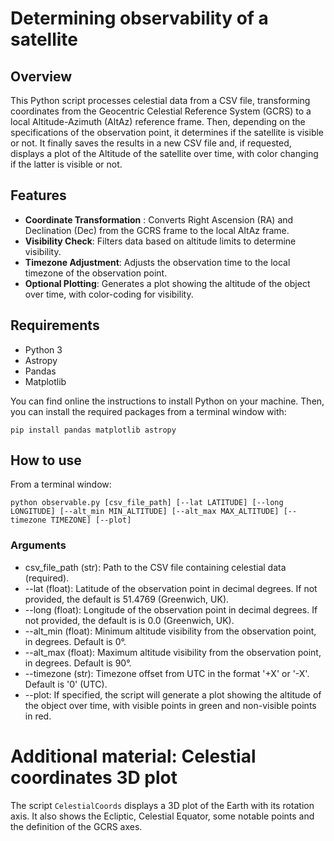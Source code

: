 # Determining observability of a satellite

## Overview
This Python script processes celestial data from a CSV file, transforming coordinates from the Geocentric Celestial Reference System (GCRS) to a local Altitude-Azimuth (AltAz) reference frame.
Then, depending on the specifications of the observation point, it determines if the satellite is visible or not. It finally saves the results in a new CSV file and, if requested, displays a plot of the Altitude of the satellite over time, with color changing if the latter is visible or not.

## Features

- **Coordinate Transformation** : Converts Right Ascension (RA) and Declination (Dec) from the GCRS frame to the local AltAz frame.
- **Visibility Check**: Filters data based on altitude limits to determine visibility.
- **Timezone Adjustment**: Adjusts the observation time to the local timezone of the observation point.
- **Optional Plotting**: Generates a plot showing the altitude of the object over time, with color-coding for visibility.

## Requirements

- Python 3
- Astropy
- Pandas
- Matplotlib

You can find online the instructions to install Python on your machine. Then, you can install the required packages from a terminal window with:

```
pip install pandas matplotlib astropy
```

## How to use

From a terminal window:

```
python observable.py [csv_file_path] [--lat LATITUDE] [--long LONGITUDE] [--alt_min MIN_ALTITUDE] [--alt_max MAX_ALTITUDE] [--timezone TIMEZONE] [--plot]
```

### Arguments

- csv_file_path (str): Path to the CSV file containing celestial data (required).
- --lat (float): Latitude of the observation point in decimal degrees. If not provided, the default is 51.4769 (Greenwich, UK).
- --long (float): Longitude of the observation point in decimal degrees. If not provided, the default is is 0.0 (Greenwich, UK).
- --alt_min (float): Minimum altitude visibility from the observation point, in degrees. Default is 0°.
- --alt_max (float): Maximum altitude visibility from the observation point, in degrees. Default is 90°.
- --timezone (str): Timezone offset from UTC in the format '+X' or '-X'. Default is '0' (UTC).
- --plot: If specified, the script will generate a plot showing the altitude of the object over time, with visible points in green and non-visible points in red.

# Additional material: Celestial coordinates 3D plot

The script `CelestialCoords` displays a 3D plot of the Earth with its rotation axis. It also shows the Ecliptic, Celestial Equator, some notable points and the definition of the GCRS axes.